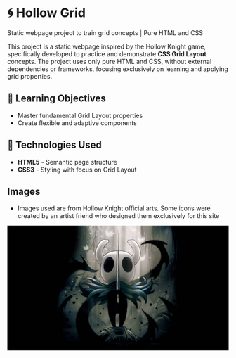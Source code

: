 # 🌀 Hollow Grid 

Static webpage project to train grid concepts | Pure HTML and CSS

This project is a static webpage inspired by the Hollow Knight game, specifically developed to practice and demonstrate **CSS Grid Layout** concepts. The project uses only pure HTML and CSS, without external dependencies or frameworks, focusing exclusively on learning and applying grid properties.

## 🎯 Learning Objectives

- Master fundamental Grid Layout properties
- Create flexible and adaptive components

## 🚀 Technologies Used

- **HTML5** - Semantic page structure
- **CSS3** - Styling with focus on Grid Layout

## Images
  - Images used are from Hollow Knight official arts. Some icons were created by an artist friend who designed them exclusively for this site

![Hollow Knight](./imgs/hollow-4.jpg)